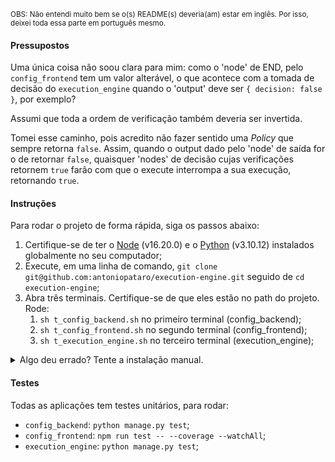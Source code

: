 <sub>OBS: Não entendi muito bem se o(s) README(s) deveria(am) estar em inglês. Por isso, deixei toda essa parte em português mesmo.</sub>

#### Pressupostos

Uma única coisa não soou clara para mim: como o 'node' de END, pelo `config_frontend` tem um valor alterável, o que acontece com a tomada de decisão do `execution_engine` quando o 'output' deve ser `{ decision: false }`, por exemplo?

Assumi que toda a ordem de verificação também deveria ser invertida.

Tomei esse caminho, pois acredito não fazer sentido uma _Policy_ que sempre retorna `false`. Assim, quando o output dado pelo 'node' de saída for o de retornar `false`, quaisquer 'nodes' de decisão cujas verificações retornem `true` farão com que o execute interrompa a sua execução, retornando `true`.

#### Instruções

Para rodar o projeto de forma rápida, siga os passos abaixo:

1. Certifique-se de ter o [Node](https://nodejs.org/en) (v16.20.0) e o [Python](https://www.python.org/downloads/) (v3.10.12) instalados globalmente no seu computador;
2. Execute, em uma linha de comando, `git clone git@github.com:antoniopataro/execution-engine.git` seguido de `cd execution-engine`;
3. Abra três terminais. Certifique-se de que eles estão no path do projeto. Rode:
   1. `sh t_config_backend.sh` no primeiro terminal (config_backend);
   1. `sh t_config_frontend.sh` no segundo terminal (config_frontend);
   1. `sh t_execution_engine.sh` no terceiro terminal (execution_engine);

<details>
  <summary>Algo deu errado? Tente a instalação manual.</summary>

1. Certifique-se de ter o [Node](https://nodejs.org/en) (v16.20.0) e o [Python](https://www.python.org/downloads/) (v3.10.12) instalados globalmente no seu computador. Dependendo da sua instalação, pode haver o path `python3` ao invés de `python`. Caso seja o caso, troque, em todas as ocorrências das instruções abaixo, `python` por `python3`;
2.  Execute em uma linha de comando `git clone git@github.com:antoniopataro/execution-engine.git` seguido de `cd execution-engine`;
3.  Execute três instâncias de terminais, um para cada peça chave do projeto;
4.  No primeiro, execute `cd config_backend` para acessar o conteúdo do ConfigBackend e rode:
    1. `python -m pip install -r requirements.txt` para instalar as dependências com o `pip`;
    2. `python manage.py makemigrations` para gerar as migrations do banco de dados;
    3. `python manage.py migrate` para executar as migrations;
    4. `python manage.py seed` para popular o banco com um seed pré-configurado;
    5. `python manage.py runserver` para iniciar o servidor da API na porta 7001.
5.  No segundo, execute `cd config_frontend` para acessar o conteúdo do ConfigFrontend e rode: 2. `npm install` para instalar as dependências necessárias; 3. `npm run build` para compilar o projeto em um build estável; 4. `npm run preview` para instanciar o servidor de visualização da build utilizado pelo Vite, disponível na porta 7002.
6.  No terceiro, execute `cd execution_engine` para acessar o conteúdo do ExecutionEngine e rode:
    1. `python -m pip install -r requirements.txt` para instalar as dependências com o `pip`;
    2. `python manage.py runserver` para iniciar o servidor da API na porta 7003,

Para utilizar as features do projeto, comece pelo `config_frontend`, pelo navegador, em localhost:7002. Alterações a _Policy_ default e faça deploy. Teste o deploy com um POST (via cURL ou algum client http) no endpoint `/api/execute` do `execution_engine`, com um body conforme a descrição do desafio.

</details>

#### Testes

Todas as aplicações tem testes unitários, para rodar:

- `config_backend`: `python manage.py test`;
- `config_frontend`: `npm run test -- --coverage --watchAll`;
- `execution_engine`: `python manage.py test`;
